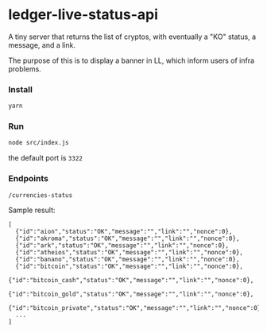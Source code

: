 # ledger-live-status-api

A tiny server that returns the list of cryptos, with eventually a "KO" status,
a message, and a link.

The purpose of this is to display a banner in LL, which inform users of infra
problems.

### Install

```bash
yarn
```

### Run

```bash
node src/index.js
```

the default port is `3322`

### Endpoints

```bash
/currencies-status
```

Sample result:

```
[
  {"id":"aion","status":"OK","message":"","link":"","nonce":0},
  {"id":"akroma","status":"OK","message":"","link":"","nonce":0},
  {"id":"ark","status":"OK","message":"","link":"","nonce":0},
  {"id":"atheios","status":"OK","message":"","link":"","nonce":0},
  {"id":"banano","status":"OK","message":"","link":"","nonce":0},
  {"id":"bitcoin","status":"OK","message":"","link":"","nonce":0},
  {"id":"bitcoin_cash","status":"OK","message":"","link":"","nonce":0},
  {"id":"bitcoin_gold","status":"OK","message":"","link":"","nonce":0},
  {"id":"bitcoin_private","status":"OK","message":"","link":"","nonce":0}
  ...
]
```
